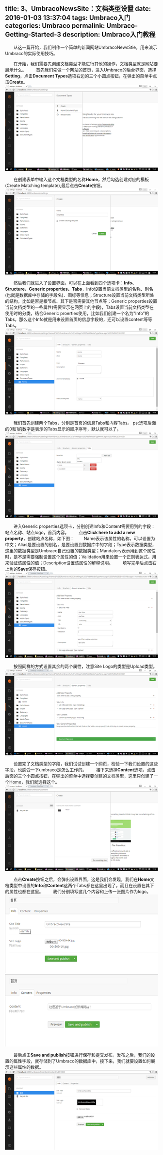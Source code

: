 title: 3、UmbracoNewsSite：文档类型设置
date: 2016-01-03 13:37:04
tags: Umbraco入门
categories: Umbraco
permalink: Umbraco-Getting-Started-3
description: Umbraco入门教程
---
　　从这一篇开始，我们制作一个简单的新闻网站UmbracoNewsStie，用来演示Umbraco的实际使用技巧。

　　在开始，我们需要先创建文档类型才能进行其他的操作，文档类型就是网站要展示什么。<!--more-->
　　首先我们先做一个网站的首页，进入Umbraco的后台界面，选择**Setting**，点击**Document Types**选项右边的三个小圆点按钮，在弹出的菜单中点击**Create**。
![](/image/umbraco/backoffice4.png)

　　在创建表单中输入这个文档类型的名称**Home**，然后勾选创建对应的模板(Create Matching template),最后点击**Create**按钮。
![](/image/umbraco/backoffice5.png)

　　然后我们就进入了设置界面。可以在上面看到四个选项卡：**Info、Structure、Generic properties、Tabs**，Info设置当前文档类型的名称、别名(也就是数据库中存储的字段名)、图标等信息；Structure设置当前文档类型所处的结构，比如是否是根节点、其下是否需要其他节点等；Generic properties设置当前文档类型的一些属性(需要显示在网页上的字段)，Tabs设置当前文档类型在使用时的分类，结合Generic proerties使用，比如我们创建一个名为"Info"的Tabs，那么这个Info就是用来设置首页的信息字段的，还可以设置content等等Tabs。
![](/image/umbraco/backoffice6.png)

　　我们首先创建两个Tabs，分别是首页的信息Tabs和内容Tabs。 ps:选项后面的0和1的数字是表示的Tabs显示的顺序序号，默认就可以了。
![](/image/umbraco/backoffice7.png)

　　进入Generic properties选项卡，分别创建Info和Content需要用到的字段：站点名称、站点logo，首页内容。
　　点击**Click here to add a new property**，创建站点名称，如下图：
　　Name表示该属性的名称，可以设置为中文；Alias是要设置的别名，是要设置到数据库中的字段；Type表示数据类型，这里的数据类型是Umbraco自己设置的数据类型；Mandatory表示用到这个属性时，是不是需要强制设置这个属性的值；Validation用来设置一个正则表达式，用来验证该属性的值；Description设置该属性的解释说明。
　　填写完毕后点击右上角的**Save**保存按钮。
![](/image/umbraco/backoffice8.png)

　　按照同样的方式设置其余的两个属性，注意Site Logo的类型是Upload类型。
![](/image/umbraco/backoffice9.png)

　　设置完了文档类型的字段，我们试试创建一个网页，检验一下我们设置的这些字段，也感受一下umbraco是怎么工作的。
　　接下来选择**Content**选项，点击后面的三个小圆点按钮，在弹出的菜单中选择要创建的文档类型，这里只创建了一个Home，我们就选择这个。
![](/image/umbraco/backoffice10.png)

　　点击**Create**按钮之后，会弹出设置界面，这是我们会发现，我们在**Home**文档类型中设置的**Info**和**Content**这两个Tabs都在这里出现了，而且在设置在其下的属性也都在这里。
　　我们分别填写这几个内容和上传一张图片作为logo。
![](/image/umbraco/backoffice11.png)![](/image/umbraco/backoffice16.png)

　　最后点击**Save and publish**按钮进行保存和提交发布。发布之后，我们的设置的属性字段，就存储到了Umbraco的数据库中，接下来，我们就要设置如何展示这些属性的数据。
![](/image/umbraco/backoffice12.png)

　　